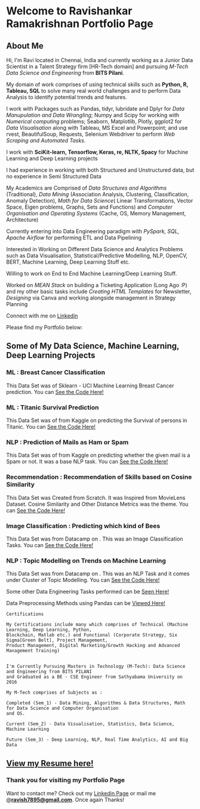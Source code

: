 # Welcome to Ravishankar Ramakrishnan Portfolio Page

## About Me

Hi, I'm Ravi located in Chennai, India and currently working as a Junior Data Scientist in a Talent Strategy firm [HR-Tech domain] and pursuing _M-Tech Data Science and Engineering_ from **BITS Pilani**.

My domain of work comprises of using technical skills such as **Python, R, Tableau, SQL** to solve many real world challenges and to perform Data Analysis to identify potential trends and features.

I work with Packages such as Pandas, tidyr, lubridate and Dplyr for _Data Manupulation and Data Wrangling_; Numpy and Scipy for working with _Numerical computing_ problems; Seaborn, Matplotlib, Plotly, ggplot2 for _Data Visualisation_ along with Tableau, MS Excel and Powerpoint; and use rvest, BeautifulSoup, Requests, Selenium Webdriver to perform _Web Scraping and Automated Tasks_.

I work with **SciKit-learn, Tensorflow, Keras, re, NLTK, Spacy** for Machine Learning and Deep Learning projects

I had experience in working with both Structured and Unstructured data, but no experience in Semi Structured Data

My Academics are Comprised of _Data Structures and Algorithms_ (Traditional), _Data Mining_ (Association Analysis, Clustering, Classification, Anomaly Detection), _Math for Data Science_( Linear Transformations, Vector Space, Eigen problems, Graphs, Sets and Functions) and _Computer Organisation and Operating Systems_ (Cache, OS, Memory Management, Architecture)

Currently entering into Data Engineering paradigm with _PySpark, SQL, Apache Airflow_ for performing ETL and Data Pipelining

Interested in Working on Different Data Science and Analytics Problems such as Data Visualisation, Statistical/Predictive Modelling, NLP, OpenCV, BERT, Machine Learning, Deep Learning Stuff etc.

Willing to work on End to End Machine Learning/Deep Learning Stuff. 

Worked on _MEAN Stack_ on building a Ticketing Application (Long Ago :P) and my other basic tasks include _Creating HTML Templates_ for Newsletter, _Designing_ via Canva and working alongside management in Strategy Planning

Connect with me on [Linkedin](https://www.linkedin.com/in/ravishankar-ramakrishnan-155848126/)

Please find my Portfolio below:



## Some of My Data Science, Machine Learning, Deep Learning Projects

### ML : Breast Cancer Classification

This Data Set was of Sklearn - UCI Machine Learning Breast Cancer prediction. You can [See the Code Here!](https://github.com/ravishankarramakrishnan/Breast_Cancer_Classification/blob/master/Breast%20Cancer%20Classification.ipynb/)

### ML : Titanic Survival Prediction

This Data Set was of from Kaggle on predicting the Survival of persons in Titanic. You can [See the Code Here!](https://github.com/ravishankarramakrishnan/Python_Projects_1/blob/master/Titanic%20Survival/Titanic-Exploration.ipynb/)

### NLP : Prediction of Mails as Ham or Spam

This Data Set was of from Kaggle on predicting whether the given mail is a Spam or not. It was a base NLP task. You can [See the Code Here!](https://github.com/ravishankarramakrishnan/Python_Projects_1/blob/master/Spam%20Classification/Spam%20Classification.ipynb/)

### Recommendation : Recommendation of Skills based on Cosine Similarity

This Data Set was Created from Scratch. It was Inspired from MovieLens Dataset. Cosine Similarity and Other Distance Metrics was the theme. You can [See the Code Here!](https://github.com/ravishankarramakrishnan/Python_Projects_1/blob/master/Skills%20Tech%20Recommendation/Skill%20Recommender%20System.ipynb/)

### Image Classification : Predicting which kind of Bees 

This Data Set was from Datacamp on . This was an Image Classification Tasks. You can [See the Code Here!](https://github.com/ravishankarramakrishnan/DataAnalysis_DATACAMP/blob/master/notebook.ipynb/)

### NLP : Topic Modelling on Trends on Machine Learning 

This Data Set was from Datacamp on . This was an NLP Task and it comes under Cluster of Topic Modelling. You can [See the Code Here!](https://github.com/ravishankarramakrishnan/DataAnalysis_DATACAMP/blob/master/The%20Hottest%20Topics%20in%20Machine%20Learning/notebook.ipynb/)

Some other Data Engineering Tasks performed can be [Seen Here!](https://github.com/ravishankarramakrishnan/Data_Engineering_notes)

Data Preprocessing Methods using Pandas can be [Viewed Here!](https://github.com/ravishankarramakrishnan/Python_Basics_1.1/blob/master/Python%20-%201/1%20-%20Pandas%20Basics.ipynb)

```
Certifications

My Certifications include many which comprises of Technical (Machine Learning, Deep Learning, Python, 
Blockchain, Matlab etc.) and Functional (Corporate Strategy, Six Sigma[Green Belt], Project Management, 
Product Management, Digital Marketing/Growth Hacking and Advanced Management Training)


I'm Currently Pursuing Masters in Technology (M-Tech): Data Science and Engineering from BITS PILANI 
and Graduated as a BE - CSE Engineer from Sathyabama University on 2016

My M-Tech comprises of Subjects as : 

Completed (Sem_1) - Data Mining, Algorithms & Data Structures, Math for Data Science and Computer Organisation 
and OS.

Current (Sem_2) - Data Visualisation, Statistics, Data Science, Machine Learning

Future (Sem_3) - Deep Learning, NLP, Real Time Analytics, AI and Big Data

```
## [View my Resume here!](https://drive.google.com/file/d/1HiakfsnaFgkJTLTgz-ZWlfdZgiPjnfDo/view)

### Thank you for visiting my Portfolio Page

Want to contact me? Check out my [Linkedin Page](https://www.linkedin.com/in/ravishankar-ramakrishnan-155848126/) or mail me @**ravish7895@gmail.com**. Once again Thanks!
